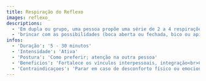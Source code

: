 ```yaml
---
title: Respiração do Reflexo
images: reflexo_
descriptions:
  - 'Em dupla ou grupo, uma pessoa propõe uma série de 2 a 4 respirações usando ritmos e sons do ar. A partir daí, a respiração é replicada pelos demais. Outra pessoa propõe uma nova série e assim por diante.'
  - 'brincar com as possibilidades (boca aberta ou fechada, bico ou apito, nariz, voz) e criar sequências livremente, tanto para a inalação quanto para a exalação.'
infos:
  - 'Duração': '5 - 30 minutos'
  - 'Intensidade': 'Ativa'
  - 'Postura': 'Como preferir; atenção na outra pessoa'
  - 'Beneficios': 'Fortalece os vínculos interpessoais, integração<br>Concentração, coordenaçao, escuta, diversão e relaxamento'
  - 'Contraindicaçoes': 'Parar em caso de desconforto físico ou emocional'
---
```

